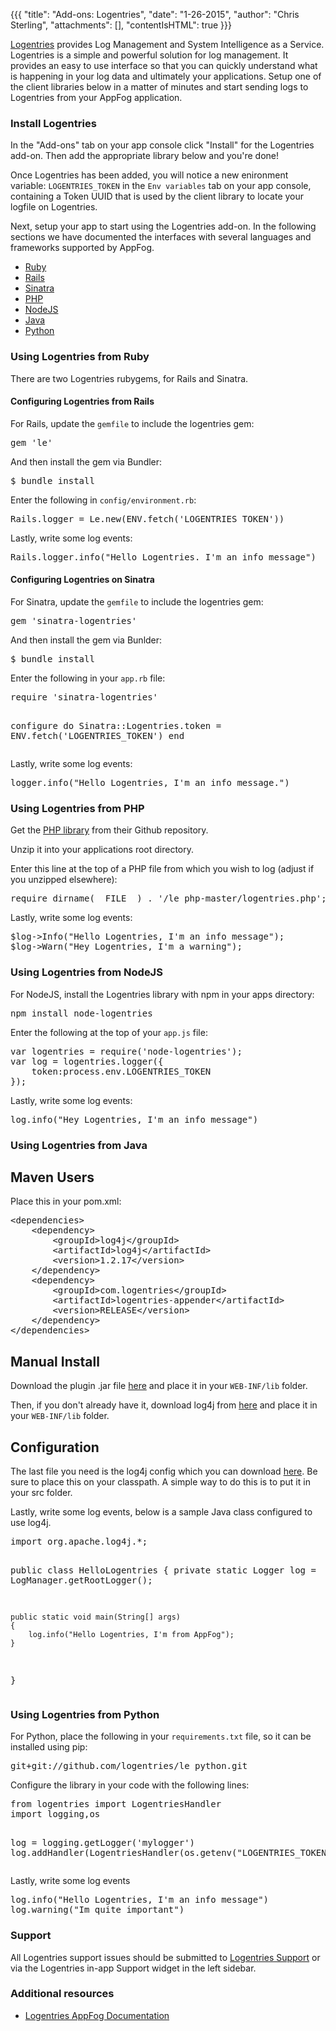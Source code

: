 {{{
  "title": "Add-ons: Logentries",
  "date": "1-26-2015",
  "author": "Chris Sterling",
  "attachments": [],
  "contentIsHTML": true
}}}

<p><a href="https://logentries.com/" target="_blank">Logentries</a> provides Log Management and System Intelligence as a Service. Logentries is a simple and powerful solution for log management. It provides an easy to use interface so that you can quickly understand what is happening in your log data and ultimately your applications. Setup one of the client libraries below in a matter of minutes and start sending logs to Logentries from your AppFog application.</p>
<h3>Install Logentries</h3>
<p>In the "Add-ons" tab on your app console click "Install" for the Logentries add-on. Then add the appropriate library below and you're done!</p>
<p>Once Logentries has been added, you will notice a new enironment variable: <code>LOGENTRIES_TOKEN</code> in the <code>Env variables</code> tab on your app console, containing a Token UUID that is used by the client library to locate your logfile on Logentries.</p>
<p>Next, setup your app to start using the Logentries add-on. In the following sections we have documented the interfaces with several languages and frameworks supported by AppFog.</p>
<ul>
<li><a href="#logentries-ruby">Ruby</a></li>
<li><a href="#logentries-rails">Rails</a></li>
<li><a href="#logentries-sinatra">Sinatra</a></li>
<li><a href="#logentries-php">PHP</a></li>
<li><a href="#logentries-nodejs">NodeJS</a></li>
<li><a href="#logentries-java">Java</a></li>
<li><a href="#logentries-python">Python</a></li>
</ul>
<h3 id="logentries-ruby">Using Logentries from Ruby</h3>
<p>There are two Logentries rubygems, for Rails and Sinatra.</p>
<h4 id="logentries-rails">Configuring Logentries from Rails</h4>
<p>For Rails, update the <code>gemfile</code> to include the logentries gem:</p>
<pre>gem 'le' </pre>
<p>And then install the gem via Bundler:</p>
<pre>$ bundle install</pre>
<p>Enter the following in <code>config/environment.rb</code>:</p>
<pre>Rails.logger = Le.new(ENV.fetch('LOGENTRIES_TOKEN'))</pre>
<p>Lastly, write some log events:</p>
<pre>Rails.logger.info("Hello Logentries. I'm an info message")</pre>
<h4 id="logentries-sinatra">Configuring Logentries on Sinatra</h4>
<p>For Sinatra, update the <code>gemfile</code> to include the logentries gem:</p>
<pre>gem 'sinatra-logentries'</pre>
<p>And then install the gem via Bunlder:</p>
<pre>$ bundle install</pre>
<p>Enter the following in your <code>app.rb</code> file:</p>
<pre>require 'sinatra-logentries'

configure do
    Sinatra::Logentries.token = ENV.fetch('LOGENTRIES_TOKEN')
end</pre>
<p>Lastly, write some log events:</p>
<pre>logger.info("Hello Logentries, I'm an info message.")</pre>
<h3 id="logentries-php">Using Logentries from PHP</h3>
<p>Get the <a href="https://github.com/logentries/le_php/archive/master.zip" target="_blank">PHP library</a> from their Github repository.</p>
<p>Unzip it into your applications root directory.</p>
<p>Enter this line at the top of a PHP file from which you wish to log (adjust if you unzipped elsewhere):</p>
<pre>require dirname(__FILE__) . '/le_php-master/logentries.php';</pre>
<p>Lastly, write some log events:</p>
<pre>$log-&gt;Info("Hello Logentries, I'm an info message");
$log-&gt;Warn("Hey Logentries, I'm a warning");</pre>
<h3 id="logentries-nodejs">Using Logentries from NodeJS</h3>
<p>For NodeJS, install the Logentries library with npm in your apps directory:</p>
<pre>npm install node-logentries</pre>
<p>Enter the following at the top of your <code>app.js</code> file:</p>
<pre>var logentries = require('node-logentries');
var log = logentries.logger({
    token:process.env.LOGENTRIES_TOKEN
});</pre>
<p>Lastly, write some log events:</p>
<pre>log.info("Hey Logentries, I'm an info message")</pre>
<h3 id="logentries-java">Using Logentries from Java</h3>
<h2>Maven Users</h2>
<p>Place this in your pom.xml:</p>
<pre>&lt;dependencies&gt;
    &lt;dependency&gt;
        &lt;groupId&gt;log4j&lt;/groupId&gt;
        &lt;artifactId&gt;log4j&lt;/artifactId&gt;
        &lt;version&gt;1.2.17&lt;/version&gt;
    &lt;/dependency&gt;
    &lt;dependency&gt;
        &lt;groupId&gt;com.logentries&lt;/groupId&gt;
        &lt;artifactId&gt;logentries-appender&lt;/artifactId&gt;
        &lt;version&gt;RELEASE&lt;/version&gt;
    &lt;/dependency&gt;
&lt;/dependencies&gt;</pre>
<h2>Manual Install</h2>
<p>Download the plugin .jar file <a href="http://search.maven.org/#search|gav|1|g:&quot;com.logentries&quot; AND a:&quot;logentries-appender&quot;" target="_blank">here</a> and place it in your <code>WEB-INF/lib</code> folder.</p>
<p>Then, if you don't already have it, download log4j from <a href="https://logging.apache.org/log4j/1.2/download.html" target="_blank">here</a> and place it in your <code>WEB-INF/lib</code> folder.</p>
<h2>Configuration</h2>
<p>The last file you need is the log4j config which you can download <a href="https://raw.githubusercontent.com/logentries/le_java/master/configFiles/log4j.xml.example" target="_blank">here</a>. Be sure to place this on your classpath. A simple way to do this is to put it in your src folder.</p>
<p>Lastly, write some log events, below is a sample Java class configured to use log4j.</p>
<pre>import org.apache.log4j.*;

public class HelloLogentries
{
    private static Logger log = LogManager.getRootLogger();

    public static void main(String[] args)
    {
        log.info("Hello Logentries, I'm from AppFog");
    }
}</pre>
<h3 id="logentries-python">Using Logentries from Python</h3>
<p>For Python, place the following in your <code>requirements.txt</code> file, so it can be installed using pip:</p>
<pre>git+git://github.com/logentries/le_python.git</pre>
<p>Configure the library in your code with the following lines:</p>
<pre>from logentries import LogentriesHandler
import logging,os

log = logging.getLogger('mylogger')
log.addHandler(LogentriesHandler(os.getenv("LOGENTRIES_TOKEN")))</pre>
<p>Lastly, write some log events</p>
<pre>log.info("Hello Logentries, I'm an info message")
log.warning("Im quite important")</pre>
<h3>Support</h3>
<p>All Logentries support issues should be submitted to <a href="mailto:support@logentries.com">Logentries Support</a> or via the Logentries in-app Support widget in the left sidebar.</p>
<h3>Additional resources</h3>
<ul>
<li><a href="http://logentries.com/doc/appfog" target="_blank">Logentries AppFog Documentation</a></li>
</ul>
